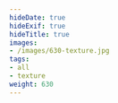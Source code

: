 ```yaml
---
hideDate: true
hideExif: true
hideTitle: true
images:
- /images/630-texture.jpg
tags:
- all
- texture
weight: 630
---
```


